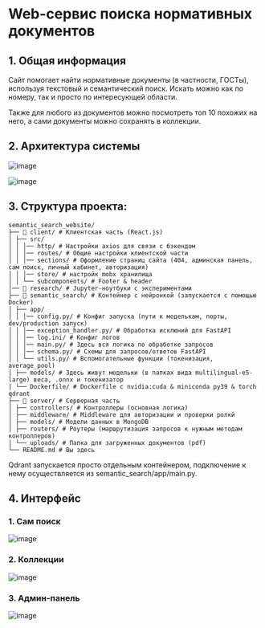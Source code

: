 # Web-сервис поиска нормативных документов

## 1. Общая информация
Сайт помогает найти нормативные документы (в частности, ГОСТы), используя текстовый и семантический поиск. Искать можно как по номеру, так и просто по интересующей области.

Также для любого из документов можно посмотреть топ 10 похожих на него, а сами документы можно сохранять в коллекции.

## 2. Архитектура системы
![image](https://github.com/user-attachments/assets/138f641a-8c8e-4dea-bdc9-fbfc0fc6a58e)

![image](https://github.com/user-attachments/assets/be6b846f-a029-4d6f-b2e0-de276deb7eb7)

## 3. Структура проекта:
```
semantic_search_website/
├── 📁 client/ # Клиентская часть (React.js)
│ ├── src/
│ │ │── http/ # Настройки axios для связи с бэкендом
│ │ │── routes/ # Общие настройки клиентской части
│ │ │── sections/ # Оформление страниц сайта (404, админская панель, сам поиск, личный кабинет, авторизация)
│ │ │── store/ # настройк mobx хранилища
│ │ └── subcomponents/ # Footer & header
│── 📁 research/ # Jupyter-ноутбуки с экспериментами
├── 📁 semantic_search/ # Контейнер с нейронкой (запускается с помощью Docker)
│ ├── app/
│ │ │── config.py/ # Конфиг запуска (пути к моделькам, порты, dev/production запуск)
│ │ │── exception_handler.py/ # Обработка исклюний для FastAPI
│ │ │── log.ini/ # Конфиг логов
│ │ │── main.py/ # Здесь вся логика по обработке запросов
│ │ │── schema.py/ # Схемы для запросов/ответов FastAPI
│ │ └── utils.py/ # Вспомогательные функции (токенизация, average_pool)
│ ├── models/ # Здесь живут модельки (в папках вида multilingual-e5-large) веса, .onnx и токенизатор
| └── Dockerfile/ # Dockerfile с nvidia:cuda & miniconda py39 & torch qdrant
├── 📁 server/ # Серверная часть
│ ├── controllers/ # Контроллеры (основная логика)
│ ├── middleware/ # Middleware для авторизации и проверки ролкй
│ ├── models/ # Модели данных в MongoDB
│ ├── routers/ # Роутеры (маршрутизация запросов к нужным методам контроллеров)
│ └── uploads/ # Папка для загруженных документов (pdf)
└── README.md # Вы здесь
```

Qdrant запускается просто отдельным контейнером, подключение к нему осуществляется из semantic_search/app/main.py.

## 4. Интерфейс
### 1. Сам поиск
![image](https://github.com/user-attachments/assets/065a047e-a052-4c07-9c80-f5a6dc6fe558)
### 2. Коллекции
![image](https://github.com/user-attachments/assets/b46c5ba1-0dc5-4dee-a831-19063b3effdd)
### 3. Админ-панель
![image](https://github.com/user-attachments/assets/749982ca-914f-48df-b671-7688754c8985)


